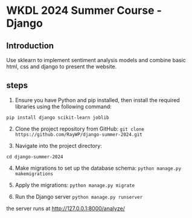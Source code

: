 # WKDL 2024 Summer Course - Django
## Introduction 
Use sklearn to implement sentiment analysis models and combine basic html, css and django to present the website.


## steps
1. Ensure you have Python and pip installed, then install the required libraries using the following command:

`pip install django scikit-learn joblib`

2. Clone the project repository from GitHub:
`git clone https://github.com/RayWP/django-summer-2024.git`


3. Navigate into the project directory:

`cd django-summer-2024`

4. Make migrations to set up the database schema:
`python manage.py makemigrations`

5. Apply the migrations:
`python manage.py migrate`

6. Run the Django server
`python manage.py runserver`



the server runs at http://127.0.0.1:8000/analyze/